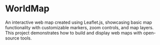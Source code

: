 # WorldMap
An interactive web map created using Leaflet.js, showcasing basic map functionality with customizable markers, zoom controls, and map layers. This project demonstrates how to build and display web maps with open-source tools.
